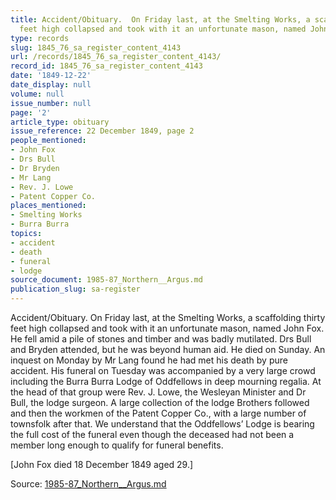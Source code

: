 ```yaml
---
title: Accident/Obituary.  On Friday last, at the Smelting Works, a scaffolding thirty
  feet high collapsed and took with it an unfortunate mason, named John Fox.
type: records
slug: 1845_76_sa_register_content_4143
url: /records/1845_76_sa_register_content_4143/
record_id: 1845_76_sa_register_content_4143
date: '1849-12-22'
date_display: null
volume: null
issue_number: null
page: '2'
article_type: obituary
issue_reference: 22 December 1849, page 2
people_mentioned:
- John Fox
- Drs Bull
- Dr Bryden
- Mr Lang
- Rev. J. Lowe
- Patent Copper Co.
places_mentioned:
- Smelting Works
- Burra Burra
topics:
- accident
- death
- funeral
- lodge
source_document: 1985-87_Northern__Argus.md
publication_slug: sa-register
---
```


Accident/Obituary.  On Friday last, at the Smelting Works, a scaffolding thirty feet high collapsed and took with it an unfortunate mason, named John Fox.  He fell amid a pile of stones and timber and was badly mutilated.  Drs Bull and Bryden attended, but he was beyond human aid.  He died on Sunday.  An inquest on Monday by Mr Lang found he had met his death by pure accident.  His funeral on Tuesday was accompanied by a very large crowd including the Burra Burra Lodge of Oddfellows in deep mourning regalia.  At the head of that group were Rev. J. Lowe, the Wesleyan Minister and Dr Bull, the lodge surgeon.  A large collection of the lodge Brothers followed and then the workmen of the Patent Copper Co., with a large number of townsfolk after that.  We understand that the Oddfellows’ Lodge is bearing the full cost of the funeral even though the deceased had not been a member long enough to qualify for funeral benefits.

[John Fox died 18 December 1849 aged 29.]

Source: [1985-87_Northern__Argus.md](/downloads/markdown/1985-87_Northern__Argus.md)
